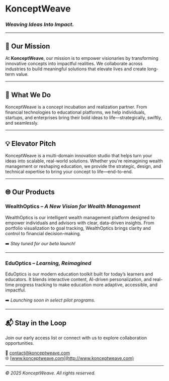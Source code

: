# KonceptWeave

### *Weaving Ideas Into Impact.*

---

## 🚀 Our Mission

At **KonceptWeave**, our mission is to empower visionaries by transforming innovative concepts into impactful realities. We collaborate across industries to build meaningful solutions that elevate lives and create long-term value.

---

## 🎯 What We Do

KonceptWeave is a concept incubation and realization partner. From financial technologies to educational platforms, we help individuals, startups, and enterprises bring their bold ideas to life—strategically, swiftly, and seamlessly.

---

## 💡 Elevator Pitch

KonceptWeave is a multi-domain innovation studio that helps turn your ideas into scalable, real-world solutions. Whether you're reimagining wealth management or reshaping education, we provide the strategic, design, and technical expertise to bring your concept to life—end-to-end.

---

## 🌐 Our Products

### **WealthOptics** – *A New Vision for Wealth Management*

WealthOptics is our intelligent wealth management platform designed to empower individuals and advisors with clear, data-driven insights. From portfolio visualization to goal tracking, WealthOptics brings clarity and control to financial decision-making.

➡️ *Stay tuned for our beta launch!*

---

### **EduOptics** – *Learning, Reimagined*

EduOptics is our modern education toolkit built for today’s learners and educators. It blends interactive content, AI-driven personalization, and real-time progress tracking to make education more adaptive, accessible, and impactful.

➡️ *Launching soon in select pilot programs.*

---

## 📬 Stay in the Loop

Join our early access list or connect with us to explore collaboration opportunities.

📧 [contact@konceptweave.com](mailto:konceptweave@gmail.com)  
🌐 [www.konceptweave.com](http://www.konceptweave.com)

---

*© 2025 KonceptWeave. All rights reserved.*
